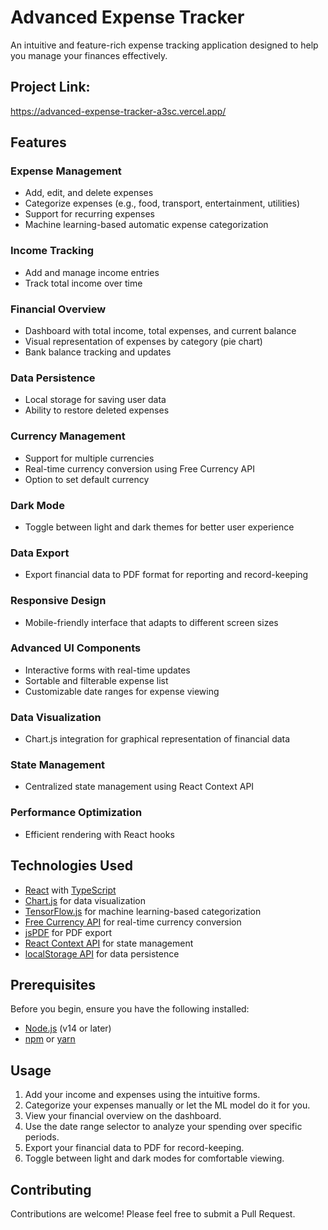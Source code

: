 # Advanced Expense Tracker

An intuitive and feature-rich expense tracking application designed to help you manage your finances effectively.

## Project Link:
https://advanced-expense-tracker-a3sc.vercel.app/


## Features

### Expense Management

- Add, edit, and delete expenses
- Categorize expenses (e.g., food, transport, entertainment, utilities)
- Support for recurring expenses
- Machine learning-based automatic expense categorization

### Income Tracking

- Add and manage income entries
- Track total income over time

### Financial Overview

- Dashboard with total income, total expenses, and current balance
- Visual representation of expenses by category (pie chart)
- Bank balance tracking and updates

### Data Persistence

- Local storage for saving user data
- Ability to restore deleted expenses

### Currency Management

- Support for multiple currencies
- Real-time currency conversion using Free Currency API
- Option to set default currency

### Dark Mode

- Toggle between light and dark themes for better user experience

### Data Export

- Export financial data to PDF format for reporting and record-keeping

### Responsive Design

- Mobile-friendly interface that adapts to different screen sizes

### Advanced UI Components

- Interactive forms with real-time updates
- Sortable and filterable expense list
- Customizable date ranges for expense viewing

### Data Visualization

- Chart.js integration for graphical representation of financial data

### State Management

- Centralized state management using React Context API

### Performance Optimization

- Efficient rendering with React hooks

## Technologies Used

- [React](https://reactjs.org/) with [TypeScript](https://www.typescriptlang.org/)
- [Chart.js](https://www.chartjs.org/) for data visualization
- [TensorFlow.js](https://www.tensorflow.org/js) for machine learning-based categorization
- [Free Currency API](https://freecurrencyapi.com/) for real-time currency conversion
- [jsPDF](https://github.com/MrRio/jsPDF) for PDF export
- [React Context API](https://reactjs.org/docs/context.html) for state management
- [localStorage API](https://developer.mozilla.org/en-US/docs/Web/API/Window/localStorage) for data persistence

## Prerequisites

Before you begin, ensure you have the following installed:

- [Node.js](https://nodejs.org/) (v14 or later)
- [npm](https://www.npmjs.com/) or [yarn](https://yarnpkg.com/)

## Usage

1. Add your income and expenses using the intuitive forms.
2. Categorize your expenses manually or let the ML model do it for you.
3. View your financial overview on the dashboard.
4. Use the date range selector to analyze your spending over specific periods.
5. Export your financial data to PDF for record-keeping.
6. Toggle between light and dark modes for comfortable viewing.

## Contributing

Contributions are welcome! Please feel free to submit a Pull Request.
